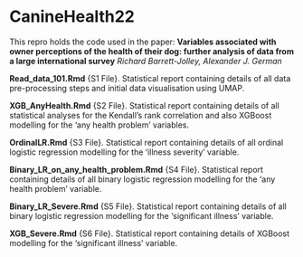 # CanineHealth22

This repro holds the code used in the paper:
**Variables associated with owner perceptions of the health of their dog: further analysis of data from a large international survey** *Richard Barrett-Jolley, Alexander J. German*


**Read_data_101.Rmd**  {S1 File}.  Statistical report containing details of all data pre-processing steps and initial data visualisation using UMAP.
 
**XGB_AnyHealth.Rmd**  {S2 File}.  Statistical report containing details of all statistical analyses for the Kendall’s rank correlation and also XGBoost modelling for the ‘any health problem’ variables.
 
**OrdinalLR.Rmd**  {S3 File}.  Statistical report containing details of all ordinal logistic regression modelling for the ‘illness severity’ variable.
 
**Binary_LR_on_any_health_problem.Rmd**  {S4 File}.  Statistical report containing details of all binary logistic regression modelling for the ‘any health problem’ variable.
 
**Binary_LR_Severe.Rmd**  {S5 File}.  Statistical report containing details of all binary logistic regression modelling for the ‘significant illness’ variable.
 
**XGB_Severe.Rmd**  {S6 File}.  Statistical report containing details of XGBoost modelling for the ‘significant illness’ variable.